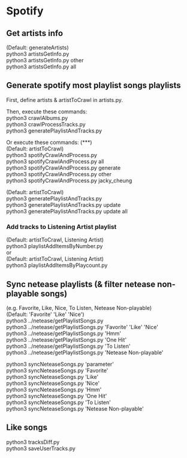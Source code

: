 # Spotify
## Get artists info
(Default: generateArtists)  
python3 artistsGetInfo.py  
python3 artistsGetInfo.py other  
python3 artistsGetInfo.py all  



## Generate spotify most playlist songs playlists
First, define artists & artistToCrawl in artists.py.  

Then, execute these commands:  
python3 crawlAlbums.py  
python3 crawlProcessTracks.py  
python3 generatePlaylistAndTracks.py  

Or execute these commands: (***)   
(Default: artistToCrawl)  
python3 spotifyCrawlAndProcess.py  
python3 spotifyCrawlAndProcess.py all  
python3 spotifyCrawlAndProcess.py generate  
python3 spotifyCrawlAndProcess.py other  
python3 spotifyCrawlAndProcess.py jacky_cheung  

(Default: artistToCrawl)  
python3 generatePlaylistAndTracks.py  
python3 generatePlaylistAndTracks.py update  
python3 generatePlaylistAndTracks.py update all  

### Add tracks to Listening Artist playlist
(Default: artistToCrawl, Listening Artist)  
python3 playlistAddItemsByNumber.py  
or  
(Default: artistToCrawl, Listening Artist)  
python3 playlistAddItemsByPlaycount.py  



## Sync netease playlists (& filter netease non-playable songs)
(e.g. Favorite, Like, Nice, To Listen, Netease Non-playable)  
(Default: 'Favorite' 'Like' 'Nice')  
python3 ../netease/getPlaylistSongs.py  
python3 ../netease/getPlaylistSongs.py 'Favorite' 'Like' 'Nice'  
python3 ../netease/getPlaylistSongs.py 'Hmm'  
python3 ../netease/getPlaylistSongs.py 'One Hit'  
python3 ../netease/getPlaylistSongs.py 'To Listen'  
python3 ../netease/getPlaylistSongs.py 'Netease Non-playable'  

python3 syncNeteaseSongs.py 'parameter'  
python3 syncNeteaseSongs.py 'Favorite'  
python3 syncNeteaseSongs.py 'Like'  
python3 syncNeteaseSongs.py 'Nice'  
python3 syncNeteaseSongs.py 'Hmm'  
python3 syncNeteaseSongs.py 'One Hit'  
python3 syncNeteaseSongs.py 'To Listen'  
python3 syncNeteaseSongs.py 'Netease Non-playable'  

## Like songs
python3 tracksDiff.py  
python3 saveUserTracks.py  
